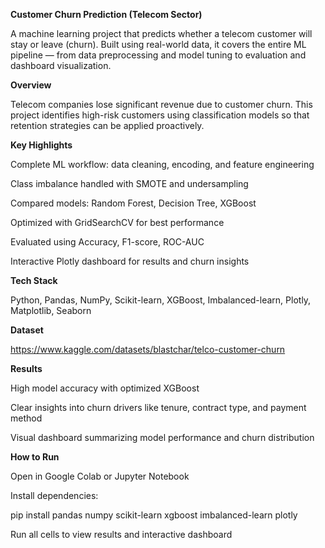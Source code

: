**Customer Churn Prediction (Telecom Sector)**

A machine learning project that predicts whether a telecom customer will stay or leave (churn). Built using real-world data, it covers the entire ML pipeline — from data preprocessing and model tuning to evaluation and dashboard visualization.

**Overview**

Telecom companies lose significant revenue due to customer churn. This project identifies high-risk customers using classification models so that retention strategies can be applied proactively.

**Key Highlights**

Complete ML workflow: data cleaning, encoding, and feature engineering

Class imbalance handled with SMOTE and undersampling

Compared models: Random Forest, Decision Tree, XGBoost

Optimized with GridSearchCV for best performance

Evaluated using Accuracy, F1-score, ROC-AUC

Interactive Plotly dashboard for results and churn insights

**Tech Stack**

Python, Pandas, NumPy, Scikit-learn, XGBoost, Imbalanced-learn, Plotly, Matplotlib, Seaborn

**Dataset**

https://www.kaggle.com/datasets/blastchar/telco-customer-churn

**Results**

High model accuracy with optimized XGBoost

Clear insights into churn drivers like tenure, contract type, and payment method

Visual dashboard summarizing model performance and churn distribution

**How to Run**

Open in Google Colab or Jupyter Notebook

Install dependencies:

pip install pandas numpy scikit-learn xgboost imbalanced-learn plotly


Run all cells to view results and interactive dashboard
